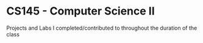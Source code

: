 # CS145 - Computer Science II

Projects and Labs I completed/contributed to throughout the duration of the class
